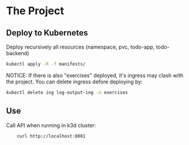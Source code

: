 # The Project

## Deploy to Kubernetes

Deploy recursively all resources (namespace, pvc, todo-app, todo-backend)

```bash
kubectl apply -R -f manifests/
```

NOTICE: If there is also "exercises" deployed, it's ingress may clash with the project. You can delete ingress defore deploying by:

```bash
kubectl delete ing log-output-ing -n exercises
```

## Use

Call API when running in k3d cluster:

```bash
    curl http://localhost:8081
```